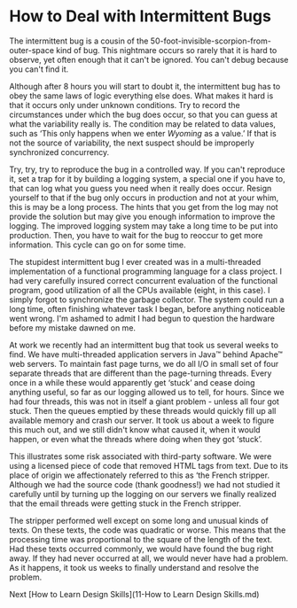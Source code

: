 # How to Deal with Intermittent Bugs

The intermittent bug is a cousin of the 50-foot-invisible-scorpion-from-outer-space kind of bug. This nightmare occurs so rarely that it is hard to observe, yet often enough that it can't be ignored. You can't debug because you can't find it.

Although after 8 hours you will start to doubt it, the intermittent bug has to obey the same laws of logic everything else does. What makes it hard is that it occurs only under unknown conditions. Try to record the circumstances under which the bug does occur, so that you can guess at what the variability really is. The condition may be related to data values, such as ‘This only happens when we enter *Wyoming* as a value.’ If that is not the source of variability, the next suspect should be improperly synchronized concurrency.

Try, try, try to reproduce the bug in a controlled way. If you can't reproduce it, set a trap for it by building a logging system, a special one if you have to, that can log what you guess you need when it really does occur. Resign yourself to that if the bug only occurs in production and not at your whim, this is may be a long process. The hints that you get from the log may not provide the solution but may give you enough information to improve the logging. The improved logging system may take a long time to be put into production. Then, you have to wait for the bug to reoccur to get more information. This cycle can go on for some time.

The stupidest intermittent bug I ever created was in a multi-threaded implementation of a functional programming language for a class project. I had very carefully insured correct concurrent evaluation of the functional program, good utilization of all the CPUs available (eight, in this case). I simply forgot to synchronize the garbage collector. The system could run a long time, often finishing whatever task I began, before anything noticeable went wrong. I'm ashamed to admit I had begun to question the hardware before my mistake dawned on me.

At work we recently had an intermittent bug that took us several weeks to find. We have multi-threaded application servers in Java™ behind Apache™ web servers. To maintain fast page turns, we do all I/O in small set of four separate threads that are different than the page-turning threads. Every once in a while these would apparently get ‘stuck’ and cease doing anything useful, so far as our logging allowed us to tell, for hours. Since we had four threads, this was not in itself a giant problem - unless all four got stuck. Then the queues emptied by these threads would quickly fill up all available memory and crash our server. It took us about a week to figure this much out, and we still didn't know what caused it, when it would happen, or even what the threads where doing when they got ‘stuck’.

This illustrates some risk associated with third-party software. We were using a licensed piece of code that removed HTML tags from text. Due to its place of origin we affectionately referred to this as ‘the French stripper. Although we had the source code (thank goodness!) we had not studied it carefully until by turning up the logging on our servers we finally realized that the email threads were getting stuck in the French stripper.

The stripper performed well except on some long and unusual kinds of texts. On these texts, the code was quadratic or worse. This means that the processing time was proportional to the square of the length of the text. Had these texts occurred commonly, we would have found the bug right away. If they had never occurred at all, we would never have had a problem. As it happens, it took us weeks to finally understand and resolve the problem.

Next [How to Learn Design Skills](11-How to Learn Design Skills.md)